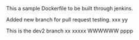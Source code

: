 This a sample Dockerfile to be built through jenkins.

Added new branch for pull request testing. xxx yy

This is the dev2 branch
xx
xxxxx
WWWWWW
pppp
